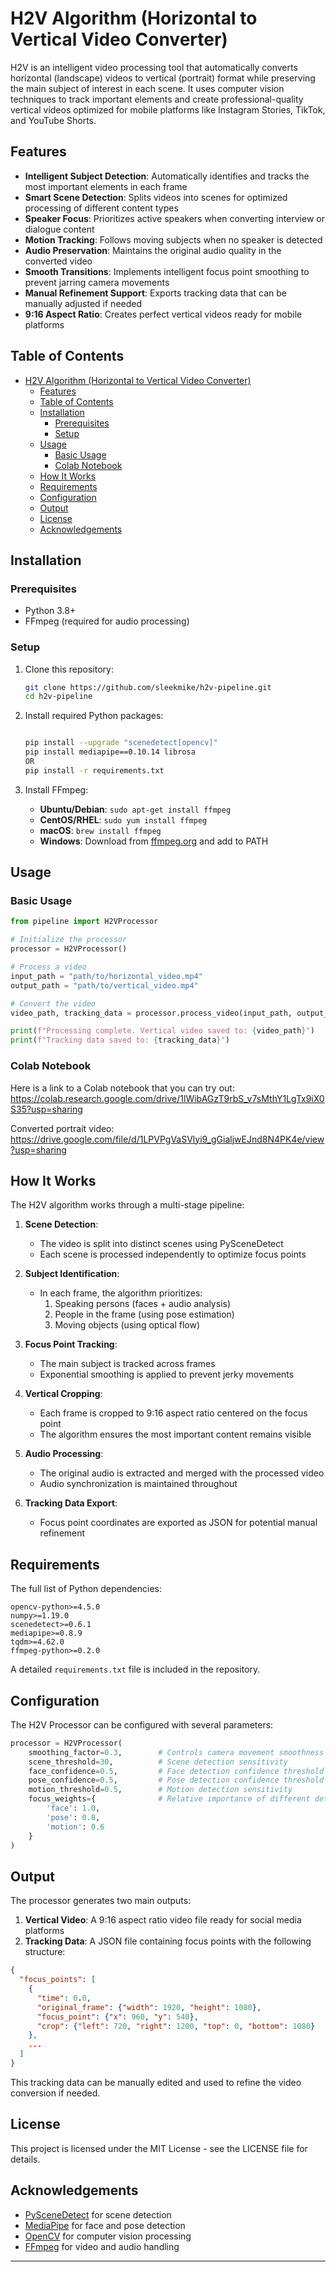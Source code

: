 # H2V Algorithm (Horizontal to Vertical Video Converter)

H2V is an intelligent video processing tool that automatically converts horizontal (landscape) videos to vertical (portrait) format while preserving the main subject of interest in each scene. It uses computer vision techniques to track important elements and create professional-quality vertical videos optimized for mobile platforms like Instagram Stories, TikTok, and YouTube Shorts.

## Features

- **Intelligent Subject Detection**: Automatically identifies and tracks the most important elements in each frame
- **Smart Scene Detection**: Splits videos into scenes for optimized processing of different content types
- **Speaker Focus**: Prioritizes active speakers when converting interview or dialogue content
- **Motion Tracking**: Follows moving subjects when no speaker is detected
- **Audio Preservation**: Maintains the original audio quality in the converted video
- **Smooth Transitions**: Implements intelligent focus point smoothing to prevent jarring camera movements
- **Manual Refinement Support**: Exports tracking data that can be manually adjusted if needed
- **9:16 Aspect Ratio**: Creates perfect vertical videos ready for mobile platforms

## Table of Contents

- [H2V Algorithm (Horizontal to Vertical Video Converter)](#h2v-algorithm-horizontal-to-vertical-video-converter)
  - [Features](#features)
  - [Table of Contents](#table-of-contents)
  - [Installation](#installation)
    - [Prerequisites](#prerequisites)
    - [Setup](#setup)
  - [Usage](#usage)
    - [Basic Usage](#basic-usage)
    - [Colab Notebook](#colab-notebook)
  - [How It Works](#how-it-works)
  - [Requirements](#requirements)
  - [Configuration](#configuration)
  - [Output](#output)
  - [License](#license)
  - [Acknowledgements](#acknowledgements)

## Installation

### Prerequisites

- Python 3.8+
- FFmpeg (required for audio processing)

### Setup

1. Clone this repository:
   ```bash
   git clone https://github.com/sleekmike/h2v-pipeline.git
   cd h2v-pipeline
   ```

2. Install required Python packages:
   ```bash
   
   pip install --upgrade "scenedetect[opencv]"
   pip install mediapipe==0.10.14 librosa
   OR 
   pip install -r requirements.txt
   ```

3. Install FFmpeg:
   - **Ubuntu/Debian**: `sudo apt-get install ffmpeg`
   - **CentOS/RHEL**: `sudo yum install ffmpeg`
   - **macOS**: `brew install ffmpeg`
   - **Windows**: Download from [ffmpeg.org](https://ffmpeg.org/download.html) and add to PATH

## Usage

### Basic Usage

```python
from pipeline import H2VProcessor

# Initialize the processor
processor = H2VProcessor()

# Process a video
input_path = "path/to/horizontal_video.mp4"
output_path = "path/to/vertical_video.mp4"

# Convert the video
video_path, tracking_data = processor.process_video(input_path, output_path)

print(f"Processing complete. Vertical video saved to: {video_path}")
print(f"Tracking data saved to: {tracking_data}")
```
 
### Colab Notebook

Here is a link to a Colab notebook that you can try out:
https://colab.research.google.com/drive/1lWibAGzT9rbS_v7sMthY1LgTx9iX0S35?usp=sharing

Converted portrait video:
https://drive.google.com/file/d/1LPVPgVaSVlyi9_gGialjwEJnd8N4PK4e/view?usp=sharing


## How It Works

The H2V algorithm works through a multi-stage pipeline:

1. **Scene Detection**:
   - The video is split into distinct scenes using PySceneDetect
   - Each scene is processed independently to optimize focus points

2. **Subject Identification**:
   - In each frame, the algorithm prioritizes:
     1. Speaking persons (faces + audio analysis)
     2. People in the frame (using pose estimation)
     3. Moving objects (using optical flow)

3. **Focus Point Tracking**:
   - The main subject is tracked across frames
   - Exponential smoothing is applied to prevent jerky movements

4. **Vertical Cropping**:
   - Each frame is cropped to 9:16 aspect ratio centered on the focus point
   - The algorithm ensures the most important content remains visible

5. **Audio Processing**:
   - The original audio is extracted and merged with the processed video
   - Audio synchronization is maintained throughout

6. **Tracking Data Export**:
   - Focus point coordinates are exported as JSON for potential manual refinement

## Requirements

The full list of Python dependencies:

```
opencv-python>=4.5.0
numpy>=1.19.0
scenedetect>=0.6.1
mediapipe>=0.8.9
tqdm>=4.62.0
ffmpeg-python>=0.2.0
```

A detailed `requirements.txt` file is included in the repository.

## Configuration

The H2V Processor can be configured with several parameters:

```python
processor = H2VProcessor(
    smoothing_factor=0.3,        # Controls camera movement smoothness (0.0-1.0)
    scene_threshold=30,          # Scene detection sensitivity
    face_confidence=0.5,         # Face detection confidence threshold
    pose_confidence=0.5,         # Pose detection confidence threshold
    motion_threshold=0.5,        # Motion detection sensitivity
    focus_weights={              # Relative importance of different detection methods
        'face': 1.0,
        'pose': 0.8,
        'motion': 0.6
    }
)
```

## Output

The processor generates two main outputs:

1. **Vertical Video**: A 9:16 aspect ratio video file ready for social media platforms
2. **Tracking Data**: A JSON file containing focus points with the following structure:

```json
{
  "focus_points": [
    {
      "time": 0.0,
      "original_frame": {"width": 1920, "height": 1080},
      "focus_point": {"x": 960, "y": 540},
      "crop": {"left": 720, "right": 1200, "top": 0, "bottom": 1080}
    },
    ...
  ]
}
```

This tracking data can be manually edited and used to refine the video conversion if needed.
 

## License

This project is licensed under the MIT License - see the LICENSE file for details.

## Acknowledgements

- [PySceneDetect](https://github.com/Breakthrough/PySceneDetect) for scene detection
- [MediaPipe](https://github.com/google/mediapipe) for face and pose detection
- [OpenCV](https://opencv.org/) for computer vision processing
- [FFmpeg](https://ffmpeg.org/) for video and audio handling

---